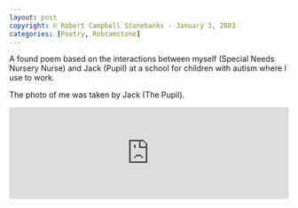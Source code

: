```yaml
---
layout: post
copyright: © Robert Campbell Stonebanks - January 3, 2003
categories: [Poetry, Robcamstone]
---
```


A found poem based on the interactions between myself (Special Needs Nursery Nurse) and Jack (Pupil) at a school for children with autism where I use to work.

The photo of me was taken by Jack (The Pupil).

<iframe width="100%" height="166" scrolling="no" frameborder="no" allow="autoplay" src="https://w.soundcloud.com/player/?url=https%3A//api.soundcloud.com/tracks/50716504&color=%23ff5500&auto_play=false&hide_related=false&show_comments=true&show_user=true&show_reposts=false&show_teaser=true"></iframe>
